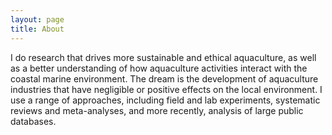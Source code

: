 ```yaml
---
layout: page
title: About
---
```


I do research that drives more sustainable and ethical aquaculture, 
as well as a better understanding of how aquaculture activities 
interact with the coastal marine environment. 
The dream is the development of aquaculture industries that have 
negligible or positive effects on the local environment. 
I use a range of approaches, including field and lab experiments, 
systematic reviews and meta-analyses, and more recently, 
analysis of large public databases.
